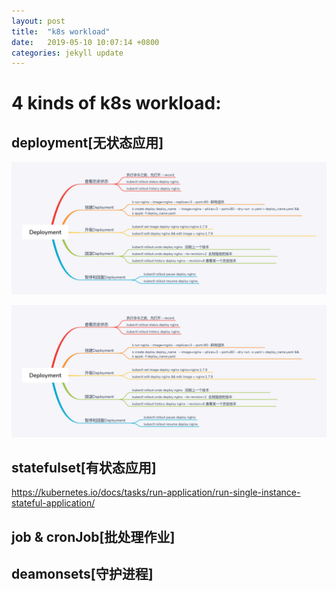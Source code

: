 ```yaml
---
layout: post
title:  "k8s workload"
date:   2019-05-10 10:07:14 +0800
categories: jekyll update
---
```

# 4 kinds of k8s workload:

## deployment[无状态应用]
![](https://raw.githubusercontent.com/latermonk/latermonk.github.io/master/assets/img/Deployment.png)

![](../img/jekyll/Deployment.png)

## statefulset[有状态应用]

https://kubernetes.io/docs/tasks/run-application/run-single-instance-stateful-application/


## job & cronJob[批处理作业]
## deamonsets[守护进程]





